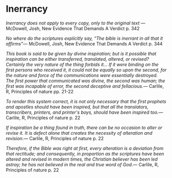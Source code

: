 <link href="index.css" rel="stylesheet"/>

Inerrancy
=========

<quote><cite>Inerrancy does not apply to every copy, only to the original text </cite><span>— <author>McDowell, Josh</author>, <book>New Evidence That Demands A Verdict p. 342</book></span></quote>

<quote><cite>No where do the scriptures explicitly say, “The bible is inerrant in all that it affirms”</cite><span>— <author>McDowell, Josh</author>, <book>New Evidence That Demands A Verdict p. 344</book></span></quote>

<quote><cite>This book is said to be given by divine inspiration; but is it possible that inspiration can be either transferred, translated, altered, or revised? Certainly the very nature of the thing forbids it... If it were binding on the first persons who received it, it could not be equally so upon the second, for the nature and force of the communications were essentially destroyed. The first power that communicated was divine, the second was human; the first was incapable of error, the second deceptive and fellacious.</cite><span>— <author>Carlile, R</author>, <book>Principles of nature pp. 21-22</book></span></quote>

<quote><cite>To render this system correct, it is not only necessary that the first prophets and apostles should have been inspired, but that all the translators, transcribers, printers, and printer's boys, should have been inspired too.</cite><span>— <author>Carlile, R</author>, <book>Principles of nature p. 22</book></span></quote>

<quote><cite>If inspiration be a thing found in truth, there can be no occasion to alter or revise it. It is defect alone that creates the necessity of alteration and revision.</cite><span>— <author>Carlile, R</author>, <book>Principles of nature p. 22</book></span></quote>

<quote><cite>Therefore, if the Bible was right at first, every alteration is a deviation from that rectitude; and consequently, in proportion as the scriptures have been altered and revised in modern times, the Christian believer has been led astray; he has not believed in the real and true word of God.</cite><span>— <author>Carlile, R</author>, <book>Principles of nature p. 22</book></span></quote>
